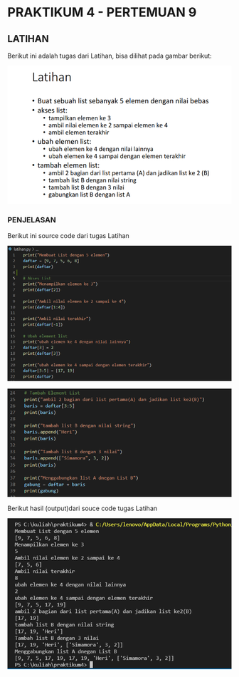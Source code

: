 # PRAKTIKUM 4 - PERTEMUAN 9
## LATIHAN

Berikut ini adalah tugas  dari Latihan, bisa dilihat pada gambar berikut:<p>
![gambar1](ss/ss1.png.png)

### PENJELASAN

Berikut ini source code dari tugas Latihan<p>
![gambar2](ss/ss2.png.png)

![gambar3](ss/ss3.png.png)

Berikut hasil (output)dari souce code tugas Latihan<p>
![gambar4](ss/ss4.png.png)





